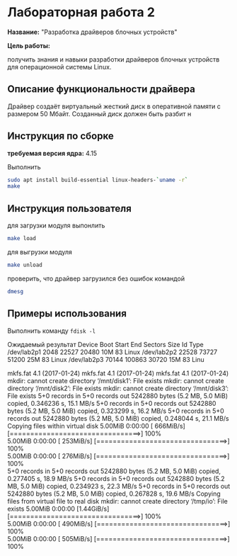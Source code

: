 # Лабораторная работа 2

**Название:** "Разработка драйверов блочных устройств"

**Цель работы:** 

получить знания и навыки разработки драйверов блочных устройств для операционной системы Linux. 

## Описание функциональности драйвера

Драйвер создаёт виртуальный жесткий диск в оперативной  памяти с размером 50 Мбайт. 
Созданный диск должен быть разбит н

## Инструкция по сборке
**требуемая версия ядра:** 4.15

Выполнить
```bash
sudo apt install build-essential linux-headers-`uname -r`
make
```

## Инструкция пользователя

для загрузки модуля выпонлить 
```bash
make load
```

для выгрузки модуля 
```bash
make unload
```
проверить, что драйвер загрузился без ошибок командой 
```bash
dmesg
```
## Примеры использования
Выполнить команду `fdisk -l`

Ожидаемый результат
Device      Boot Start    End Sectors Size Id Type
/dev/lab2p1       2048  22527   20480  10M 83 Linux
/dev/lab2p2      22528  73727   51200  25M 83 Linux
/dev/lab2p3      70144 100863   30720  15M 83 Linu


mkfs.fat 4.1 (2017-01-24)
mkfs.fat 4.1 (2017-01-24)
mkfs.fat 4.1 (2017-01-24)
mkdir: cannot create directory ‘/mnt/disk1’: File exists
mkdir: cannot create directory ‘/mnt/disk2’: File exists
mkdir: cannot create directory ‘/mnt/disk3’: File exists
5+0 records in
5+0 records out
5242880 bytes (5.2 MB, 5.0 MiB) copied, 0.346236 s, 15.1 MB/s
5+0 records in
5+0 records out
5242880 bytes (5.2 MB, 5.0 MiB) copied, 0.323299 s, 16.2 MB/s
5+0 records in
5+0 records out
5242880 bytes (5.2 MB, 5.0 MiB) copied, 0.248044 s, 21.1 MB/s
Copying files within virtual disk
5.00MiB 0:00:00 [ 666MiB/s] [================================>] 100%            
5.00MiB 0:00:00 [ 253MiB/s] [================================>] 100%            
5.00MiB 0:00:00 [ 276MiB/s] [================================>] 100%            
5+0 records in
5+0 records out
5242880 bytes (5.2 MB, 5.0 MiB) copied, 0.277405 s, 18.9 MB/s
5+0 records in
5+0 records out
5242880 bytes (5.2 MB, 5.0 MiB) copied, 0.234923 s, 22.3 MB/s
5+0 records in
5+0 records out
5242880 bytes (5.2 MB, 5.0 MiB) copied, 0.267828 s, 19.6 MB/s
Copying files from virtual file to real disk
mkdir: cannot create directory ‘/tmp/io’: File exists
5.00MiB 0:00:00 [1.44GiB/s] [================================>] 100%            
5.00MiB 0:00:00 [ 490MiB/s] [================================>] 100%            
5.00MiB 0:00:00 [ 505MiB/s] [================================>] 100%
